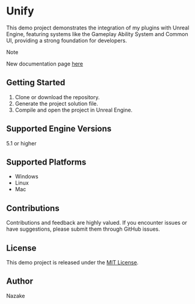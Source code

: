 # Unify

This demo project demonstrates the integration of my plugins with Unreal Engine, featuring systems like the Gameplay Ability System and Common UI, providing a strong foundation for developers.

> [!NOTE]  
> New documentation page [here](https://imnazake.github.io/imnazake/)

## Getting Started

1. Clone or download the repository.
2. Generate the project solution file.
3. Compile and open the project in Unreal Engine.

## Supported Engine Versions

5.1 or higher

## Supported Platforms

-  Windows
-  Linux
-  Mac

## Contributions

Contributions and feedback are highly valued. If you encounter issues or have suggestions, please submit them through GitHub issues.

## License

This demo project is released under the [MIT License](LICENSE).

## Author

Nazake
